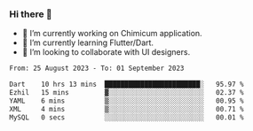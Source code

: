 ### Hi there 👋

<!--
**devcat37/devcat37** is a ✨ _special_ ✨ repository because its `README.md` (this file) appears on your GitHub profile.-->


- 🔭 I’m currently working on Chimicum application.
- 🌱 I’m currently learning Flutter/Dart.
- 👯 I’m looking to collaborate with UI designers.
<!-- - 🤔 I’m looking for help with ... -->

<!--START_SECTION:waka-->

```txt
From: 25 August 2023 - To: 01 September 2023

Dart    10 hrs 13 mins  ████████████████████████░   95.97 %
Ezhil   15 mins         ▓░░░░░░░░░░░░░░░░░░░░░░░░   02.37 %
YAML    6 mins          ▒░░░░░░░░░░░░░░░░░░░░░░░░   00.95 %
XML     4 mins          ▒░░░░░░░░░░░░░░░░░░░░░░░░   00.71 %
MySQL   0 secs          ░░░░░░░░░░░░░░░░░░░░░░░░░   00.01 %
```

<!--END_SECTION:waka-->
